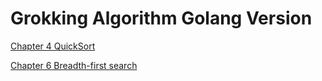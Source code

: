 # Grokking Algorithm Golang Version


[Chapter 4 QuickSort]()

[Chapter 6 Breadth-first search](bfs/README.md)


